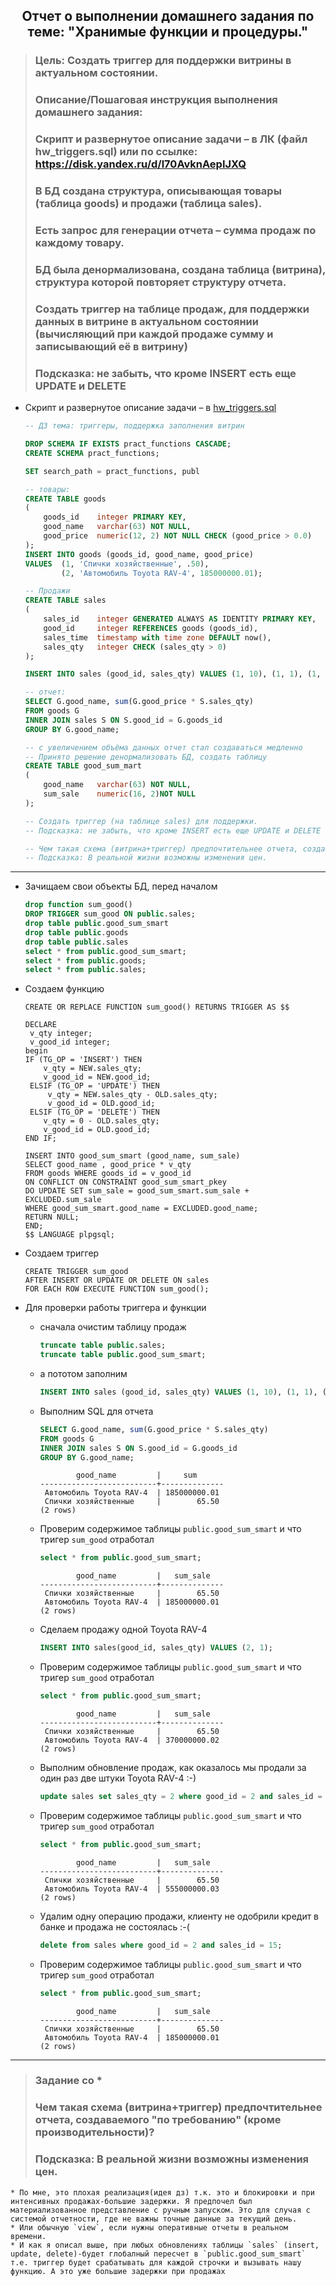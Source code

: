 <div align="center"><h2> Отчет о выполнении домашнего задания по теме: "Хранимые функции и процедуры." </h2></div>


> ### Цель: Создать триггер для поддержки витрины в актуальном состоянии.
> ### Описание/Пошаговая инструкция выполнения домашнего задания:
> ### Скрипт и развернутое описание задачи – в ЛК (файл hw_triggers.sql) или по ссылке: https://disk.yandex.ru/d/l70AvknAepIJXQ
> ### В БД создана структура, описывающая товары (таблица goods) и продажи (таблица sales).
> ### Есть запрос для генерации отчета – сумма продаж по каждому товару.
> ### БД была денормализована, создана таблица (витрина), структура которой повторяет структуру отчета.
> ### Создать триггер на таблице продаж, для поддержки данных в витрине в актуальном состоянии (вычисляющий при каждой продаже сумму и записывающий её в витрину)
> ### Подсказка: не забыть, что кроме INSERT есть еще UPDATE и DELETE

* Скрипт и развернутое описание задачи – в [hw_triggers.sql](https://disk.yandex.ru/d/l70AvknAepIJXQ)
    ```sql
    -- ДЗ тема: триггеры, поддержка заполнения витрин
    
    DROP SCHEMA IF EXISTS pract_functions CASCADE;
    CREATE SCHEMA pract_functions;
    
    SET search_path = pract_functions, publ
    
    -- товары:
    CREATE TABLE goods
    (
        goods_id    integer PRIMARY KEY,
        good_name   varchar(63) NOT NULL,
        good_price  numeric(12, 2) NOT NULL CHECK (good_price > 0.0)
    );
    INSERT INTO goods (goods_id, good_name, good_price)
    VALUES 	(1, 'Спички хозяйственные', .50),
    		(2, 'Автомобиль Toyota RAV-4', 185000000.01);
    
    -- Продажи
    CREATE TABLE sales
    (
        sales_id    integer GENERATED ALWAYS AS IDENTITY PRIMARY KEY,
        good_id     integer REFERENCES goods (goods_id),
        sales_time  timestamp with time zone DEFAULT now(),
        sales_qty   integer CHECK (sales_qty > 0)
    );
    
    INSERT INTO sales (good_id, sales_qty) VALUES (1, 10), (1, 1), (1, 120), (2, 1);
    
    -- отчет:
    SELECT G.good_name, sum(G.good_price * S.sales_qty)
    FROM goods G
    INNER JOIN sales S ON S.good_id = G.goods_id
    GROUP BY G.good_name;
    
    -- с увеличением объёма данных отчет стал создаваться медленно
    -- Принято решение денормализовать БД, создать таблицу
    CREATE TABLE good_sum_mart
    (
    	good_name   varchar(63) NOT NULL,
    	sum_sale	numeric(16, 2)NOT NULL
    );
    
    -- Создать триггер (на таблице sales) для поддержки.
    -- Подсказка: не забыть, что кроме INSERT есть еще UPDATE и DELETE
    
    -- Чем такая схема (витрина+триггер) предпочтительнее отчета, создаваемого "по требованию" (кроме производительности)?
    -- Подсказка: В реальной жизни возможны изменения цен.
    ```

***

* Зачищаем свои объекты БД, перед началом
    ```sql
    drop function sum_good() 
    DROP TRIGGER sum_good ON public.sales;
    drop table public.good_sum_smart
    drop table public.goods
    drop table public.sales
    select * from public.good_sum_smart;
    select * from public.goods;
    select * from public.sales;
    ```

* Создаем функцию
    ```plpgsql
    CREATE OR REPLACE FUNCTION sum_good() RETURNS TRIGGER AS $$
    
    DECLARE
     v_qty integer;
     v_good_id integer;
    begin
    IF (TG_OP = 'INSERT') THEN
    	v_qty = NEW.sales_qty;
     	v_good_id = NEW.good_id; 
     ELSIF (TG_OP = 'UPDATE') THEN
    	 v_qty = NEW.sales_qty - OLD.sales_qty;
     	 v_good_id = OLD.good_id;
     ELSIF (TG_OP = 'DELETE') THEN
     	v_qty = 0 - OLD.sales_qty;
     	v_good_id = OLD.good_id;
    END IF;
    
    INSERT INTO good_sum_smart (good_name, sum_sale)
    SELECT good_name , good_price * v_qty
    FROM goods WHERE goods_id = v_good_id
    ON CONFLICT ON CONSTRAINT good_sum_smart_pkey
    DO UPDATE SET sum_sale = good_sum_smart.sum_sale + EXCLUDED.sum_sale
    WHERE good_sum_smart.good_name = EXCLUDED.good_name;
    RETURN NULL;
    END;
    $$ LANGUAGE plpgsql;
    ```

* Создаем триггер
    ```plpgsql
    CREATE TRIGGER sum_good
    AFTER INSERT OR UPDATE OR DELETE ON sales
    FOR EACH ROW EXECUTE FUNCTION sum_good();
    ```

* Для проверки работы триггера и функции
    * сначала очистим таблицу продаж
        ```sql
        truncate table public.sales;
        truncate table public.good_sum_smart;
        ``` 
    * а пототом заполним
        ```sql
        INSERT INTO sales (good_id, sales_qty) VALUES (1, 10), (1, 1), (1, 120), (2, 1);
        ```
    * Выполним SQL для отчета
        ```sql
        SELECT G.good_name, sum(G.good_price * S.sales_qty)
        FROM goods G
        INNER JOIN sales S ON S.good_id = G.goods_id
        GROUP BY G.good_name;
        ```
        ```console
                good_name         |     sum
        --------------------------+--------------
         Автомобиль Toyota RAV-4  | 185000000.01
         Спички хозяйственные     |        65.50
        (2 rows)
        ```
        
    * Проверим содержимое таблицы `public.good_sum_smart` и что тригер `sum_good` отработал
        ```sql
        select * from public.good_sum_smart;
        ```
        ```console
                good_name         |   sum_sale
        --------------------------+--------------
         Спички хозяйственные     |        65.50
         Автомобиль Toyota RAV-4  | 185000000.01
        (2 rows)
        ```

    * Сделаем продажу одной Toyota RAV-4
        ```sql
        INSERT INTO sales(good_id, sales_qty) VALUES (2, 1);
        ```

    * Проверим содержимое таблицы `public.good_sum_smart` и что тригер `sum_good` отработал
        ```sql
        select * from public.good_sum_smart;
        ```
        ```console
                good_name         |   sum_sale
        --------------------------+--------------
         Спички хозяйственные     |        65.50
         Автомобиль Toyota RAV-4  | 370000000.02
        (2 rows)
        ```
        
    * Выполним обновление продаж, как оказалось мы продали за один раз две штуки Toyota RAV-4 :-)
        ```sql
        update sales set sales_qty = 2 where good_id = 2 and sales_id = 15;
        ```
    
    * Проверим содержимое таблицы `public.good_sum_smart` и что тригер `sum_good` отработал
        ```sql
        select * from public.good_sum_smart;
        ```
        ```console
                good_name         |   sum_sale
        --------------------------+--------------
         Спички хозяйственные     |        65.50
         Автомобиль Toyota RAV-4  | 555000000.03
        (2 rows)
        ```

    * Удалим одну операцию продажи, клиенту не одобрили кредит в банке и продажа не состоялась :-(
        ```sql
        delete from sales where good_id = 2 and sales_id = 15;
        ```
    
    * Проверим содержимое таблицы `public.good_sum_smart` и что тригер `sum_good` отработал
        ```sql
        select * from public.good_sum_smart;
        ```
        ```console
                good_name         |   sum_sale
        --------------------------+--------------
         Спички хозяйственные     |        65.50
         Автомобиль Toyota RAV-4  | 185000000.01
        (2 rows)
        ```
***
> ### Задание со *
> ### Чем такая схема (витрина+триггер) предпочтительнее отчета, создаваемого "по требованию" (кроме производительности)?
> ### Подсказка: В реальной жизни возможны изменения цен.
    * По мне, это плохая реализация(идея дз) т.к. это и блокировки и при интенсивных продажах-большие задержки. Я предпочел был материализованное представление с ручным запуском. Это для случая с системой отчетности, где не важны точные данные за текущий день.
    * Или обычную `view`, если нужны оперативные отчеты в реальном времени.
    * И как я описал выше, при любых обновлениях таблицы `sales` (insert, update, delete)-будет глобалный пересчет в `public.good_sum_smart` т.е. триггер будет срабатывать для каждой строчки и вызывать нашу функцию. А это уже большие задержки при продажах
